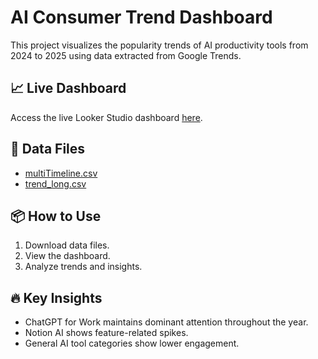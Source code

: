 # AI Consumer Trend Dashboard

This project visualizes the popularity trends of AI productivity tools from 2024 to 2025 using data extracted from Google Trends.

## 📈 Live Dashboard
Access the live Looker Studio dashboard [here](https://lookerstudio.google.com/reporting/55466846-ac24-40c9-9149-8e4c2e1d0076).

## 📂 Data Files
- [multiTimeline.csv](AI-Consumer-Trend-Dashboard/multiTimeline.csv)
- [trend_long.csv](AI-Consumer-Trend-Dashboard/trend_long.csv)

## 📦 How to Use
1. Download data files.
2. View the dashboard.
3. Analyze trends and insights.

## 🔥 Key Insights
- ChatGPT for Work maintains dominant attention throughout the year.
- Notion AI shows feature-related spikes.
- General AI tool categories show lower engagement.
